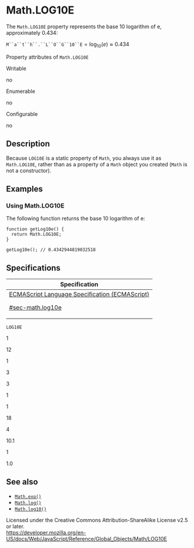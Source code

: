 # Math.LOG10E

The `Math.LOG10E` property represents the base 10 logarithm of e, approximately 0.434:

` M``a``t``h``.``L``O``G``10``E ` = log<sub>10</sub>(_e_) ≈ 0.434

Property attributes of `Math.LOG10E`

Writable

no

Enumerable

no

Configurable

no

## Description

Because `LOG10E` is a static property of `Math`, you always use it as `Math.LOG10E`, rather than as a property of a `Math` object you created (`Math` is not a constructor).

## Examples

### Using Math.LOG10E

The following function returns the base 10 logarithm of e:

    function getLog10e() {
      return Math.LOG10E;
    }

    getLog10e(); // 0.4342944819032518

## Specifications

<table><thead><tr class="header"><th>Specification</th></tr></thead><tbody><tr class="odd"><td><a href="https://tc39.es/ecma262/#sec-math.log10e">ECMAScript Language Specification (ECMAScript) 
<br/>

<span class="small">#sec-math.log10e</span></a></td></tr></tbody></table>

`LOG10E`

1

12

1

3

3

1

1

18

4

10.1

1

1.0

## See also

-   [`Math.exp()`](exp)
-   [`Math.log()`](log)
-   [`Math.log10()`](log10)

 
Licensed under the Creative Commons Attribution-ShareAlike License v2.5 or later.  
<a href="https://developer.mozilla.org/en-US/docs/Web/JavaScript/Reference/Global_Objects/Math/LOG10E" class="_attribution-link">https://developer.mozilla.org/en-US/docs/Web/JavaScript/Reference/Global_Objects/Math/LOG10E</a>

